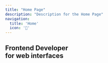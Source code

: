 ```yaml
---
title: "Home Page"
description: "Description for the Home Page"
navigation:
  title: 'Home'
  icon: '🏡'
---
```



<AlessandroLoVerdeLogo></AlessandroLoVerdeLogo>

<h2>
  <span class="cursor-container">
    <span class="cursor typewriter-animation-1">
      <span class="vividColor">Frontend</span> Developer
    </span>
  </span>
  <br>
  <span class="cursor-container">
    <span class="cursor typewriter-animation-2">for web interfaces</span>
  </span>
</h2>







